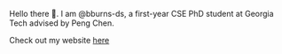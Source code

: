 Hello there 👋. I am @bburns-ds, a first-year CSE PhD student at Georgia Tech advised by Peng Chen.

Check out my website [here](https://bburns.xyz/)
